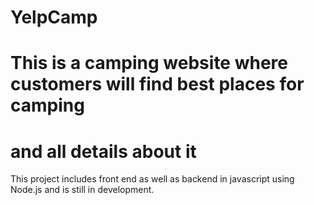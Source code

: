 # YelpCamp
# This is a camping website where customers will find best places for camping
# and all details about it

This project includes front end as well as backend in javascript using Node.js
and is still in development.
